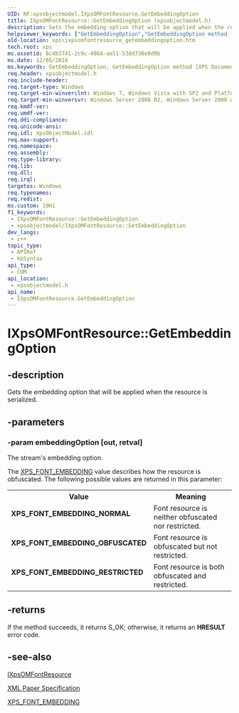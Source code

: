```yaml
---
UID: NF:xpsobjectmodel.IXpsOMFontResource.GetEmbeddingOption
title: IXpsOMFontResource::GetEmbeddingOption (xpsobjectmodel.h)
description: Gets the embedding option that will be applied when the resource is serialized.
helpviewer_keywords: ["GetEmbeddingOption","GetEmbeddingOption method [XPS Documents and Packaging]","GetEmbeddingOption method [XPS Documents and Packaging]","IXpsOMFontResource interface","IXpsOMFontResource interface [XPS Documents and Packaging]","GetEmbeddingOption method","IXpsOMFontResource.GetEmbeddingOption","IXpsOMFontResource::GetEmbeddingOption","XPS_FONT_EMBEDDING_NORMAL","XPS_FONT_EMBEDDING_OBFUSCATED","XPS_FONT_EMBEDDING_RESTRICTED","xps.ixpsomfontresource_getembeddingoption","xpsobjectmodel/IXpsOMFontResource::GetEmbeddingOption"]
old-location: xps\ixpsomfontresource_getembeddingoption.htm
tech.root: xps
ms.assetid: 8c4b3741-2c9c-4964-ae51-53dd738e8d9b
ms.date: 12/05/2018
ms.keywords: GetEmbeddingOption, GetEmbeddingOption method [XPS Documents and Packaging], GetEmbeddingOption method [XPS Documents and Packaging],IXpsOMFontResource interface, IXpsOMFontResource interface [XPS Documents and Packaging],GetEmbeddingOption method, IXpsOMFontResource.GetEmbeddingOption, IXpsOMFontResource::GetEmbeddingOption, XPS_FONT_EMBEDDING_NORMAL, XPS_FONT_EMBEDDING_OBFUSCATED, XPS_FONT_EMBEDDING_RESTRICTED, xps.ixpsomfontresource_getembeddingoption, xpsobjectmodel/IXpsOMFontResource::GetEmbeddingOption
req.header: xpsobjectmodel.h
req.include-header: 
req.target-type: Windows
req.target-min-winverclnt: Windows 7, Windows Vista with SP2 and Platform Update for Windows Vista [desktop apps \| UWP apps]
req.target-min-winversvr: Windows Server 2008 R2, Windows Server 2008 with SP2 and Platform Update for Windows Server 2008 [desktop apps \| UWP apps]
req.kmdf-ver: 
req.umdf-ver: 
req.ddi-compliance: 
req.unicode-ansi: 
req.idl: XpsObjectModel.idl
req.max-support: 
req.namespace: 
req.assembly: 
req.type-library: 
req.lib: 
req.dll: 
req.irql: 
targetos: Windows
req.typenames: 
req.redist: 
ms.custom: 19H1
f1_keywords:
 - IXpsOMFontResource::GetEmbeddingOption
 - xpsobjectmodel/IXpsOMFontResource::GetEmbeddingOption
dev_langs:
 - c++
topic_type:
 - APIRef
 - kbSyntax
api_type:
 - COM
api_location:
 - xpsobjectmodel.h
api_name:
 - IXpsOMFontResource.GetEmbeddingOption
---
```


# IXpsOMFontResource::GetEmbeddingOption


## -description

Gets the embedding option that will be applied when the resource is serialized.

## -parameters

### -param embeddingOption [out, retval]

The stream's embedding option.

The <a href="/windows/win32/api/xpsobjectmodel/ne-xpsobjectmodel-xps_font_embedding">XPS_FONT_EMBEDDING</a> value describes how the resource is obfuscated. The following possible values are returned in this parameter:

<table>
<tr>
<th>Value</th>
<th>Meaning</th>
</tr>
<tr>
<td width="40%"><a id="XPS_FONT_EMBEDDING_NORMAL"></a><a id="xps_font_embedding_normal"></a><dl>
<dt><b>XPS_FONT_EMBEDDING_NORMAL</b></dt>
</dl>
</td>
<td width="60%">
Font resource is neither obfuscated nor restricted.

</td>
</tr>
<tr>
<td width="40%"><a id="XPS_FONT_EMBEDDING_OBFUSCATED"></a><a id="xps_font_embedding_obfuscated"></a><dl>
<dt><b>XPS_FONT_EMBEDDING_OBFUSCATED</b></dt>
</dl>
</td>
<td width="60%">
Font resource is obfuscated but not restricted.

</td>
</tr>
<tr>
<td width="40%"><a id="XPS_FONT_EMBEDDING_RESTRICTED"></a><a id="xps_font_embedding_restricted"></a><dl>
<dt><b>XPS_FONT_EMBEDDING_RESTRICTED</b></dt>
</dl>
</td>
<td width="60%">
Font resource is both obfuscated and restricted.

</td>
</tr>
</table>

## -returns

If the method succeeds, it returns S_OK; otherwise, it returns an <b>HRESULT</b> error code.

## -see-also

<a href="https://docs.microsoft.com/windows/desktop/api/xpsobjectmodel/nn-xpsobjectmodel-ixpsomfontresource">IXpsOMFontResource</a>



<a href="https://www.microsoft.com/download/details.aspx?id=11816">XML Paper Specification</a>



<a href="/windows/win32/api/xpsobjectmodel/ne-xpsobjectmodel-xps_font_embedding">XPS_FONT_EMBEDDING</a>

